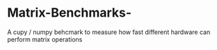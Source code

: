 # Matrix-Benchmarks-
A cupy / numpy behcmark to measure how fast different hardware can perform matrix operations
